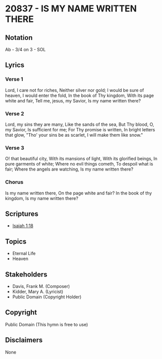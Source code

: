 # 20837 - IS MY NAME WRITTEN THERE

## Notation

Ab - 3/4 on 3 - SOL

## Lyrics

### Verse 1

Lord, I care not for riches, Neither silver nor gold; I would be sure of heaven, I would enter the fold, In the book of Thy kingdom, With its page white and fair, Tell me, jesus, my Savior, Is my name written there?

### Verse 2

Lord, my sins they are many, Like the sands of the sea, But Thy blood, O, my Savior, Is sufficient for me; For Thy promise is written, In bright letters that glow, "Tho' your sins be as scarlet, I will make them like snow."

### Verse 3

O! that beautiful city, With its mansions of light, With its glorified beings, In pure garments of white; Where no evil things cometh, To despoil what is fair; Where the angels are watching, Is my name written there?



### Chorus

Is my name written there, On the page white and fair? In the book of thy kingdom, Is my name written there?


## Scriptures

- [Isaiah 1:18](https://www.biblegateway.com/passage/?search=Isaiah%201%3A18)

## Topics

- Eternal Life
- Heaven

## Stakeholders

- Davis, Frank M. (Composer)
- Kidder, Mary A. (Lyricist)
- Public Domain (Copyright Holder)

## Copyright

Public Domain
(This hymn is free to use)

## Disclaimers

None


